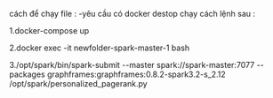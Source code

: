 cách để chạy file :
-yêu cầu có docker destop
chạy cách lệnh sau :

1.docker-compose up

2.docker exec -it newfolder-spark-master-1 bash

3./opt/spark/bin/spark-submit   --master spark://spark-master:7077   --packages graphframes:graphframes:0.8.2-spark3.2-s_2.12   /opt/spark/personalized_pagerank.py